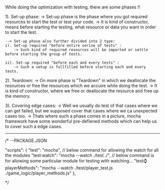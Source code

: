While doing the optimization with testing, there are some phases !!

1). Set-up phase:
    -> Set-up phase is the phase where you got required resources to start the test or test your code.
    -> It is kind of constructor, means before starting the testing, what resource or data you want in order to start the test.

    --> Set-up phase also further divided into 2 type:
    i). Set-up required "before entire serise of tests" :
        -> Such kind of required resources will be imported or settle before starting the group of tests.

    ii). Set-up required "before each and every tests" :
        -> Such a setup is fullfilled before starting each and every tests.

2). Teardown:
    -> On more phase is "Teardown" in which we deallocate the resources or free the resources which we accuire while doing the test.
    -> It is kind of constructor, where we free or deallocate the resource and free up the memory.

3). Covering edge cases: 
    -> Well we usually do test of that cases where we can get failed, but we supposed cover that cases where we ca unexpected cases too.
    -> Thats where such a phase comes in a picture, mocha framework have some wonderful pre-defiened methods which can help us to cover such a edge cases.


---------------------------------------------------------------------------------
/*
--PACKAGE.JSON

"scripts": {
    "test": "mocha",
    // below command for allowing the watch for all the modules
    "test:watch": "mocha --watch ./test ./",
    // below command is for allowing some particular module for testing with watching...
    "test:watch:playerMethods": "mocha --watch ./test/player_test.js ./game_logic/player_methods.js"
  },

*/